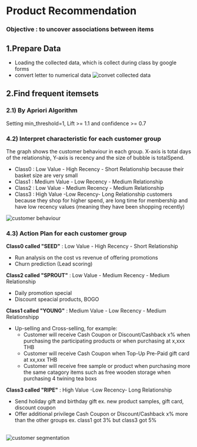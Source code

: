 # Product Recommendation 
### Objective : to uncover associations between items

## 1.Prepare Data
- Loading the collected data, which is collect during class by google forms
- convert letter to numerical data 
![convet collected data](https://user-images.githubusercontent.com/56682174/147476812-2f29dd65-f0cf-4f10-b0f6-79bc4f166a03.png)
 

## 2.Find frequent itemsets
### 2.1) By Apriori Algorithm
Setting min_threshold=1, Lift >= 1.1 and confidence >= 0.7


### 4.2) Interpret characteristic for each customer group
The graph shows the customer behaviour in each group. X-axis is total days of the relationship, Y-axis is recency and the size of bubble is totalSpend.
   - Class0 : Low Value  - High Recency - Short Relationship because their basket size are very small
   - Class1 : Medium Value - Low Recency - Medium Relationship
   - Class2 : Low Value - Medium Recency - Medium  Relationship
   - Class3 : High Value -Low Recency- Long Relationship customers because they shop for higher spend, are long time for membership and have low recency values (meaning they have been shopping recently)

![customer behaviour](https://user-images.githubusercontent.com/56682174/147462702-e311aae0-c4c4-4809-b820-229ff0a9441a.jpeg)


### 4.3) Action Plan for each customer group
**Class0 called "SEED"** : Low Value  - High Recency - Short Relationship
  - Run analysis on the cost vs revenue of offering promotions
  - Churn prediction (Lead scoring)

**Class2 called "SPROUT"** : Low Value - Medium Recency - Medium  Relationship
  - Daily promotion special 
  - Discount speacial products, BOGO

**Class1 called "YOUNG"** : Medium Value - Low Recency - Medium Relationshipp
  - Up-selling and Cross-selling, for example:
      - Customer will receive Cash Coupon or Discount/Cashback x% when purchasing the participating products or when purchasing at x,xxx THB
      - Customer will receive Cash Coupon when Top-Up Pre-Paid gift card at xx,xxx THB
      - Customer will receive free sample or product when purchasing more the same catagory items such as free wooden storage when purchasing 4 twining tea boxs

**Class3 called "RIPE"** : High Value -Low Recency- Long Relationship
  - Send holiday gift and birthday gift ex. new product samples, gift card, discount coupon
  - Offer additional privilege Cash Coupon or Discount/Cashback x% more than the other groups ex. class1 got 3% but class3 got 5% <br> <br>


![customer segmentation](https://user-images.githubusercontent.com/56682174/147474917-fa5b2002-4362-49e8-83d2-9b217fb6139b.png)
